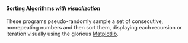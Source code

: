 #### Sorting Algorithms *with visualization*

These programs pseudo-randomly sample a set of consecutive, nonrepeating numbers and then sort them, displaying each recursion or iteration visually using the glorious [Matplotlib](http://matplotlib.org/index.html "Matplotlib website").
